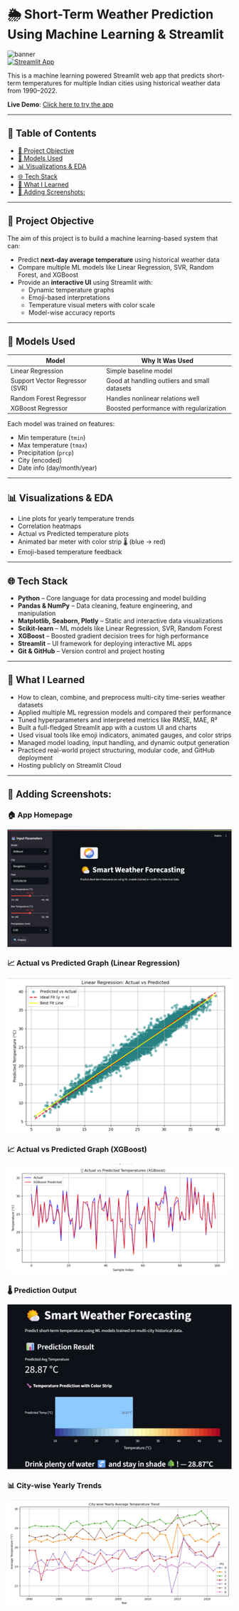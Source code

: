 # 🌦️ Short-Term Weather Prediction Using Machine Learning & Streamlit

![banner](https://img.shields.io/badge/Streamlit-Deployed-green)  
[![Streamlit App](https://img.shields.io/badge/Streamlit-Live--Demo-ff4b4b?logo=streamlit&logoColor=white)]([https://your-streamlit-url.streamlit.app](https://short-term-weather-prediction-app-eap4gp8yu8h5etr6ptqrww.streamlit.app/))


This is a machine learning powered Streamlit web app that predicts short-term temperatures for multiple Indian cities using historical weather data from 1990–2022.

**Live Demo**: [Click here to try the app]([https://your-app.streamlit.app](https://short-term-weather-prediction-app-eap4gp8yu8h5etr6ptqrww.streamlit.app/))

---

## 📌 Table of Contents
- [🎯 Project Objective](#-project-objective)
- [🧠 Models Used](#-models-used)
- [📊 Visualizations & EDA](#-visualizations--eda)
- [🌐 Tech Stack](#-tech-stack)
- [🧠 What I Learned](#-what-i-learned)
- [📸 Adding Screenshots:](#-adding-screenshots)

---

## 🎯 Project Objective

The aim of this project is to build a machine learning-based system that can:
- Predict **next-day average temperature** using historical weather data
- Compare multiple ML models like Linear Regression, SVR, Random Forest, and XGBoost
- Provide an **interactive UI** using Streamlit with:
  - Dynamic temperature graphs
  - Emoji-based interpretations
  - Temperature visual meters with color scale
  - Model-wise accuracy reports

---

## 🧠 Models Used

| Model                  | Why It Was Used                           |
|------------------------|-------------------------------------------|
| Linear Regression      | Simple baseline model                     |
| Support Vector Regressor (SVR) | Good at handling outliers and small datasets |
| Random Forest Regressor | Handles nonlinear relations well         |
| XGBoost Regressor      | Boosted performance with regularization   |

Each model was trained on features:
- Min temperature (`tmin`)
- Max temperature (`tmax`)
- Precipitation (`prcp`)
- City (encoded)
- Date info (day/month/year)

---

## 📊 Visualizations & EDA

- Line plots for yearly temperature trends
- Correlation heatmaps
- Actual vs Predicted temperature plots
- Animated bar meter with color strip 🌡️ (blue → red)
- Emoji-based temperature feedback

---

## 🌐 Tech Stack

- **Python** – Core language for data processing and model building
- **Pandas & NumPy** – Data cleaning, feature engineering, and manipulation
- **Matplotlib, Seaborn, Plotly** – Static and interactive data visualizations
- **Scikit-learn** – ML models like Linear Regression, SVR, Random Forest
- **XGBoost** – Boosted gradient decision trees for high performance
- **Streamlit** – UI framework for deploying interactive ML apps
- **Git & GitHub** – Version control and project hosting

---

## 🧠 What I Learned

- How to clean, combine, and preprocess multi-city time-series weather datasets
- Applied multiple ML regression models and compared their performance
- Tuned hyperparameters and interpreted metrics like RMSE, MAE, R²
- Built a full-fledged Streamlit app with a custom UI and charts
- Used visual tools like emoji indicators, animated gauges, and color strips
- Managed model loading, input handling, and dynamic output generation
- Practiced real-world project structuring, modular code, and GitHub deployment
- Hosting publicly on Streamlit Cloud

---

## 📸 Adding Screenshots:

### 🏠 App Homepage
![Homepage](weather_prediction_app/assets/Homepage.png)

### 📈 Actual vs Predicted Graph (Linear Regression)
![Actual vs Predicted (Linear Regression)](weather_prediction_app/assets/Actual_vs_Predicted(LR).png)

### 📈 Actual vs Predicted Graph (XGBoost)
![Actual vs Predicted (XGBoost)](weather_prediction_app/assets/Actual_vs_Predicted(XGBoost).png)

### 🌡️ Prediction Output
![Prediction Output](weather_prediction_app/assets/prediction_output.png)

### 📊 City-wise Yearly Trends
![Trend Chart](weather_prediction_app/assets/trend_chart.png)
